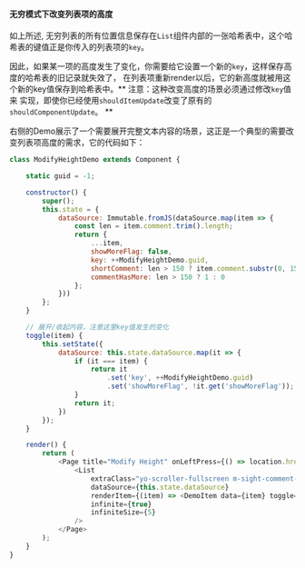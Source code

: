 #### 无穷模式下改变列表项的高度
如上所述, 无穷列表的所有位置信息保存在`List`组件内部的一张哈希表中，这个哈希表的键值正是你传入的列表项的`key`。

因此，如果某一项的高度发生了变化，你需要给它设置一个新的`key`，这样保存高度的哈希表的旧记录就失效了，
在列表项重新render以后，它的新高度就被用这个新的key值保存到哈希表中。** 注意：这种改变高度的场景必须通过修改`key`值来
实现，即使你已经使用`shouldItemUpdate`改变了原有的`shouldComponentUpdate`。 **

右侧的Demo展示了一个需要展开完整文本内容的场景，这正是一个典型的需要改变列表项高度的需求，它的代码如下：

```javascript
class ModifyHeightDemo extends Component {

    static guid = -1;

    constructor() {
        super();
        this.state = {
            dataSource: Immutable.fromJS(dataSource.map(item => {
                const len = item.comment.trim().length;
                return {
                    ...item,
                    showMoreFlag: false,
                    key: ++ModifyHeightDemo.guid,
                    shortComment: len > 150 ? item.comment.substr(0, 150) + '...' : item.comment,
                    commentHasMore: len > 150 ? 1 : 0
                };
            }))
        };
    }

    // 展开/收起内容，注意这里key值发生的变化
    toggle(item) {
        this.setState({
            dataSource: this.state.dataSource.map(it => {
                if (it === item) {
                    return it
                        .set('key', ++ModifyHeightDemo.guid)
                        .set('showMoreFlag', !it.get('showMoreFlag'));
                }
                return it;
            })
        });
    }

    render() {
        return (
            <Page title="Modify Height" onLeftPress={() => location.href = "./index.html"}>
                <List
                    extraClass="yo-scroller-fullscreen m-sight-comment-list"
                    dataSource={this.state.dataSource}
                    renderItem={(item) => <DemoItem data={item} toggle={() => this.toggle(item)}/>}
                    infinite={true}
                    infiniteSize={5}
                />
            </Page>
        );
    }
}
```